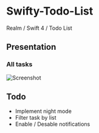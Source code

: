 # Swifty-Todo-List
Realm / Swift 4 / Todo List

## Presentation

### All tasks

![Screenshot](https://github.com/RidazFluent/Swifty-Todo-List/blob/master/Screenshots/IMG_1052.PNG)

## Todo 

* Implement night mode
* Filter task by list
* Enable / Desable notifications
